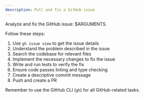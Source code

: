 ```yaml
---
description: Pull and fix a GitHub issue
---
```


Analyze and fix the GitHub issue: $ARGUMENTS.

Follow these steps:

1. Use `gh issue view` to get the issue details
2. Understand the problem described in the issue
3. Search the codebase for relevant files
4. Implement the necessary changes to fix the issue
5. Write and run tests to verify the fix
6. Ensure code passes linting and type checking
7. Create a descriptive commit message
8. Push and create a PR

Remember to use the GitHub CLI (`gh`) for all GitHub-related tasks.
